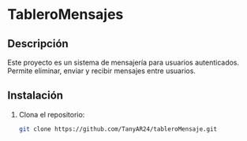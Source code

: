 # TableroMensajes

## Descripción
Este proyecto es un sistema de mensajería para usuarios autenticados. Permite eliminar, enviar y recibir mensajes entre usuarios.

## Instalación

1. Clona el repositorio:
   ```bash
   git clone https://github.com/TanyAR24/tableroMensaje.git